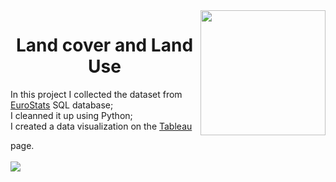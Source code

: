   <img align='right' height=200 src="https://github.com/gabrielalastra/LandcoverEU/blob/main/ABDD88E7-E564-4C23-926A-B194CAAA49C5.jpeg?raw=true">
<h1 align='center'>Land cover and Land Use</h1>
<p>In this project I collected the dataset from  <a href='https://ec.europa.eu/eurostat/data/database'>EuroStats</a> SQL database; </br>
I cleanned it up using Python;</br>
I created a data visualization on the <a href='https://public.tableau.com/views/landcoverEU/Dashboard?:language=pt-BR&:display_count=n&:origin=viz_share_link'>Tableau</a></p> page.
</br></br>
<img src='https://github.com/gabrielalastra/LandcoverEU/blob/main/Dashboard.png?raw=true'>
